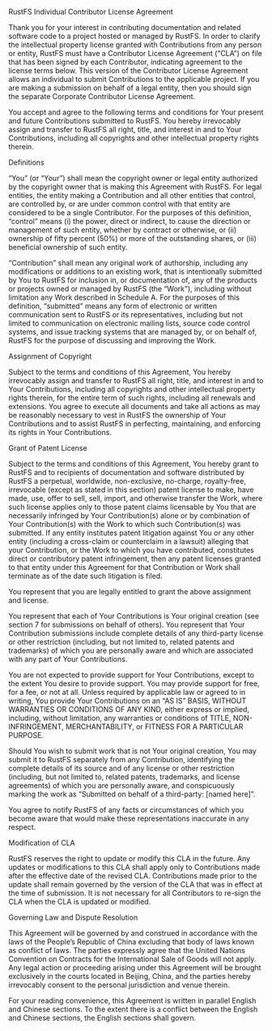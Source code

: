 RustFS Individual Contributor License Agreement

Thank you for your interest in contributing documentation and related software code to a project hosted or managed by RustFS. In order to clarify the intellectual property license granted with Contributions from any person or entity, RustFS must have a Contributor License Agreement (“CLA”) on file that has been signed by each Contributor, indicating agreement to the license terms below. This version of the Contributor License Agreement allows an individual to submit Contributions to the applicable project. If you are making a submission on behalf of a legal entity, then you should sign the separate Corporate Contributor License Agreement.

You accept and agree to the following terms and conditions for Your present and future Contributions submitted to RustFS. You hereby irrevocably assign and transfer to RustFS all right, title, and interest in and to Your Contributions, including all copyrights and other intellectual property rights therein.

Definitions

“You” (or “Your”) shall mean the copyright owner or legal entity authorized by the copyright owner that is making this Agreement with RustFS. For legal entities, the entity making a Contribution and all other entities that control, are controlled by, or are under common control with that entity are considered to be a single Contributor. For the purposes of this definition, “control” means (i) the power, direct or indirect, to cause the direction or management of such entity, whether by contract or otherwise, or (ii) ownership of fifty percent (50%) or more of the outstanding shares, or (iii) beneficial ownership of such entity.

“Contribution” shall mean any original work of authorship, including any modifications or additions to an existing work, that is intentionally submitted by You to RustFS for inclusion in, or documentation of, any of the products or projects owned or managed by RustFS (the “Work”), including without limitation any Work described in Schedule A. For the purposes of this definition, “submitted” means any form of electronic or written communication sent to RustFS or its representatives, including but not limited to communication on electronic mailing lists, source code control systems, and issue tracking systems that are managed by, or on behalf of, RustFS for the purpose of discussing and improving the Work.

Assignment of Copyright

Subject to the terms and conditions of this Agreement, You hereby irrevocably assign and transfer to RustFS all right, title, and interest in and to Your Contributions, including all copyrights and other intellectual property rights therein, for the entire term of such rights, including all renewals and extensions. You agree to execute all documents and take all actions as may be reasonably necessary to vest in RustFS the ownership of Your Contributions and to assist RustFS in perfecting, maintaining, and enforcing its rights in Your Contributions.

Grant of Patent License

Subject to the terms and conditions of this Agreement, You hereby grant to RustFS and to recipients of documentation and software distributed by RustFS a perpetual, worldwide, non-exclusive, no-charge, royalty-free, irrevocable (except as stated in this section) patent license to make, have made, use, offer to sell, sell, import, and otherwise transfer the Work, where such license applies only to those patent claims licensable by You that are necessarily infringed by Your Contribution(s) alone or by combination of Your Contribution(s) with the Work to which such Contribution(s) was submitted. If any entity institutes patent litigation against You or any other entity (including a cross-claim or counterclaim in a lawsuit) alleging that your Contribution, or the Work to which you have contributed, constitutes direct or contributory patent infringement, then any patent licenses granted to that entity under this Agreement for that Contribution or Work shall terminate as of the date such litigation is filed.

You represent that you are legally entitled to grant the above assignment and license.

You represent that each of Your Contributions is Your original creation (see section 7 for submissions on behalf of others). You represent that Your Contribution submissions include complete details of any third-party license or other restriction (including, but not limited to, related patents and trademarks) of which you are personally aware and which are associated with any part of Your Contributions.

You are not expected to provide support for Your Contributions, except to the extent You desire to provide support. You may provide support for free, for a fee, or not at all. Unless required by applicable law or agreed to in writing, You provide Your Contributions on an “AS IS” BASIS, WITHOUT WARRANTIES OR CONDITIONS OF ANY KIND, either express or implied, including, without limitation, any warranties or conditions of TITLE, NON- INFRINGEMENT, MERCHANTABILITY, or FITNESS FOR A PARTICULAR PURPOSE.

Should You wish to submit work that is not Your original creation, You may submit it to RustFS separately from any Contribution, identifying the complete details of its source and of any license or other restriction (including, but not limited to, related patents, trademarks, and license agreements) of which you are personally aware, and conspicuously marking the work as “Submitted on behalf of a third-party: [named here]”.

You agree to notify RustFS of any facts or circumstances of which you become aware that would make these representations inaccurate in any respect.

Modification of CLA

RustFS reserves the right to update or modify this CLA in the future. Any updates or modifications to this CLA shall apply only to Contributions made after the effective date of the revised CLA. Contributions made prior to the update shall remain governed by the version of the CLA that was in effect at the time of submission. It is not necessary for all Contributors to re-sign the CLA when the CLA is updated or modified.

Governing Law and Dispute Resolution

This Agreement will be governed by and construed in accordance with the laws of the People’s Republic of China excluding that body of laws known as conflict of laws. The parties expressly agree that the United Nations Convention on Contracts for the International Sale of Goods will not apply. Any legal action or proceeding arising under this Agreement will be brought exclusively in the courts located in Beijing, China, and the parties hereby irrevocably consent to the personal jurisdiction and venue therein.

For your reading convenience, this Agreement is written in parallel English and Chinese sections. To the extent there is a conflict between the English and Chinese sections, the English sections shall govern.
